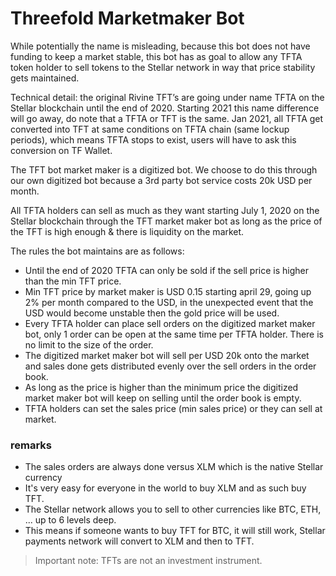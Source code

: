 # Threefold Marketmaker Bot

While potentially the name is misleading, because this bot does not have funding to keep a market stable, 
this bot has as goal to allow any TFTA token holder to sell tokens to the Stellar network in way that price stability gets maintained.

Technical detail: the original Rivine TFT’s are going under name TFTA on the Stellar blockchain until the end of 2020. Starting 2021 this name difference will go away, do note that a TFTA or TFT is the same. Jan 2021, all TFTA get converted into TFT at same conditions on TFTA chain (same lockup periods), which means TFTA stops to exist, users will have to ask this conversion on TF Wallet.

The TFT bot market maker is a digitized bot. We choose to do this through our own digitized bot because a 3rd party bot service costs 20k USD per month.

All TFTA holders can sell as much as they want starting July 1, 2020 on the Stellar blockchain through the TFT market maker bot as long as the price of the TFT is high enough & there is liquidity on the market.

The rules the bot maintains are as follows:

- Until the end of 2020 TFTA can only be sold if the sell price is higher than the min TFT price.
- Min TFT price by market maker is USD 0.15 starting april 29, going up 2% per month compared to the USD, in the unexpected event that the USD would become unstable then the gold price will be used.
- Every TFTA holder can place sell orders on the digitized market maker bot, only 1 order can be open at the same time per TFTA holder. There is no limit to the size of the order.
- The digitized market maker bot will sell per USD 20k onto the market and sales done gets distributed evenly over the sell orders in the order book. 
- As long as the price is higher than the minimum price the digitized market maker bot will keep on selling until the order book is empty.
- TFTA holders can set the sales price (min sales price) or they can sell at market. 

### remarks

- The sales orders are always done versus XLM which is the native Stellar currency
- It's very easy for everyone in the world to buy XLM and as such buy TFT.
- The Stellar network allows you to sell to other currencies like BTC, ETH, ... up to 6 levels deep. 
- This means if someone wants to buy TFT for BTC, it will still work, Stellar payments network will convert to XLM and then to TFT. 



> Important note: TFTs are not an investment instrument.
